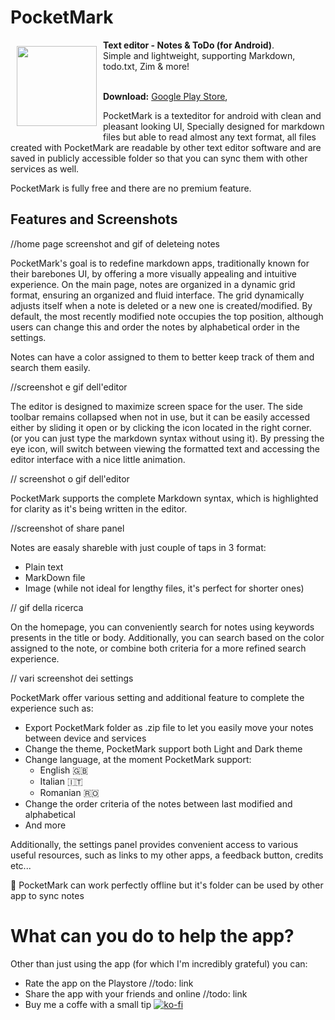 
# PocketMark



<img src="/app/src/main/ic_launcher-web.png" align="left" width="128" hspace="10" vspace="10">
<b>Text editor - Notes &amp; ToDo (for Android)</b>.
<br/>Simple and lightweight, supporting Markdown, todo.txt, Zim & more!<br/><br/>

**Download:**  [Google Play Store](https://google.com), 



PocketMark is a texteditor for android with clean and pleasant looking UI, Specially designed for markdown files but able to read almost any text format, all files created with PocketMark are readable by other text editor software and are saved in publicly accessible folder so that you can sync them with other services as well.

PocketMark is fully free and there are no premium feature.

## Features and Screenshots

//home page screenshot and gif of deleteing notes


PocketMark's goal is to redefine markdown apps, traditionally known for their barebones UI, by offering a more visually appealing and intuitive experience. On the main page, notes are organized in a dynamic grid format, ensuring an organized and fluid interface. The grid dynamically adjusts itself when a note is deleted or a new one is created/modified. By default, the most recently modified note occupies the top position, although users can change this and order the notes by alphabetical order in the settings.

Notes can have a color assigned to them to better keep track of them and search them easily.


//screenshot  e gif dell'editor 

The editor is designed to maximize screen space for the user. The side toolbar remains collapsed when not in use, but it can be easily accessed either by sliding it open or by clicking the icon located in the right corner. (or you can just type the markdown syntax without using it). By pressing the eye icon, will switch between viewing the formatted text and accessing the editor interface with a nice little animation.

// screenshot o gif dell'editor

PocketMark supports the complete Markdown syntax, which is highlighted for clarity as it's being written in the editor.


//screenshot of share panel

Notes are easaly shareble with just couple of taps in 3 format:

- Plain text
- MarkDown file
- Image (while not ideal for lengthy files, it's perfect for shorter ones)

// gif della ricerca

On the homepage, you can conveniently search for notes using keywords presents in the title or body. Additionally, you can search based on the color assigned to the note, or combine both criteria for a more refined search experience.
 
 // vari screenshot dei settings

PocketMark offer various setting and additional feature to complete the experience such as:

* Export PocketMark folder as .zip file to let you easily move your notes between device and services
* Change the theme, PocketMark support both Light and Dark theme
* Change language, at the moment PocketMark support:
	* English 🇬🇧
	* Italian 🇮🇹​
	* Romanian ​🇷🇴​
* Change the order criteria of the notes between last modified and alphabetical 
* And more

Additionally, the settings panel provides convenient access to various useful resources, such as links to my other apps, a feedback button, credits etc...


 🛜 PocketMark can work perfectly offline but it's folder can be used by other app to sync notes


# What can you do to help the app?

Other than just using the app (for which I'm incredibly grateful) you can:

- Rate the app on the Playstore //todo: link
- Share the app with your friends and online //todo: link
- Buy me a coffe with a small tip [![ko-fi](https://ko-fi.com/img/githubbutton_sm.svg)](https://ko-fi.com/N4N179BUE)
